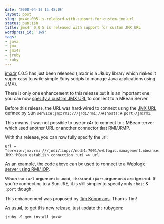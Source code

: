 ```yaml
---
date: '2008-04-14 15:48:06'
layout: post
slug: jmx4r-005-is-released-with-support-for-custom-jmx-url
status: publish
title: jmx4r 0.0.5 is released with support for custom JMX URL
wordpress_id: '169'
tags:
- java
- jmx
- jmx4r
- jruby
- ruby
---
```


[jmx4r][jmx4r] 0.0.5 has just been released (jmx4r is a JRuby library which makes it super easy to write simple Ruby scripts to manage Java applications using JMX).

There is only one enhancement to this release but it is an important one: you can now [specify a custom JMX URL][issue-7] to connect to a MBean Server.


Before this release, the URL was hard-wired to connect using the [JMX URL][sun-jmx-url] defined by Sun `service:jmx:rmi:///jndi/rmi://#{host}:#{port}/jmxrmi`.

This means it was not possible to use jmx4r to connect to a MBean server which used another URL or another connector that RMI/JRMP.

With this release, you can now fully specify the url:

    url = "service:jmx:rmi:///jndi/iiop://node1:7001/weblogic.management.mbeanservers.runtime"
    JMX::MBean.establish_connection :url => url


As an example, the code above can be used to connect to a [Weblogic server using RMI/IIOP][weblogic-jmx].

When the `:url` argument is used, `:host`and `:port` arguments are ignored. If you're connecting to a Sun JRE, it is still simpler to specify only `:host` & `:port` though.
 
This enhancement was proposed by [Tim Koopmans][tim]. Thanks Tim!

As usual, to get this new release, just update the rubygem:


    
    
    jruby -S gem install jmx4r
    



[jmx4r]: http://code.google.com/p/jmx4r/
[issue-7]: http://code.google.com/p/jmx4r/issues/detail?id=7&can;=1
[sun-jmx-url]: http://java.sun.com/j2se/1.5.0/docs/guide/management/agent.html#connecting
[weblogic-jmx]: http://www.performanceengineer.com/monitoring/monitoring-weblogic-using-jmx
[tim]: http://www.90kts.com/
